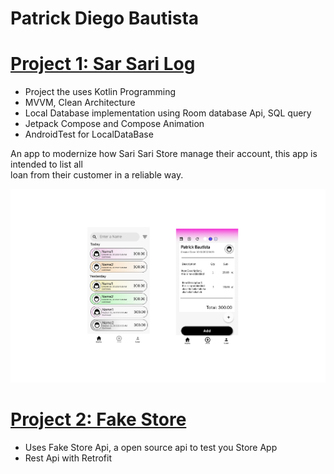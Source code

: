 # Patrick Diego Bautista

# [Project 1: Sar Sari Log](https://github.com/silverRnk/Sari-Sari-Log)
- Project the uses Kotlin Programming
- MVVM, Clean Architecture
- Local Database implementation using Room database Api, SQL query
- Jetpack Compose and Compose Animation
- AndroidTest for LocalDataBase

An app to modernize how Sari Sari Store manage their account, this app is intended to list all  
loan from their customer in a reliable way. 

![](/images/Frame26.png)

# [Project 2: Fake Store](https://github.com/silverRnk/Product)
- Uses Fake Store Api, a open source api to test you Store App
- Rest Api with Retrofit


